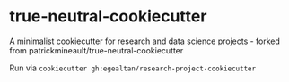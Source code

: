 # true-neutral-cookiecutter
A minimalist cookiecutter for research and data science projects - forked from patrickmineault/true-neutral-cookiecutter

Run via `cookiecutter gh:egealtan/research-project-cookiecutter`

